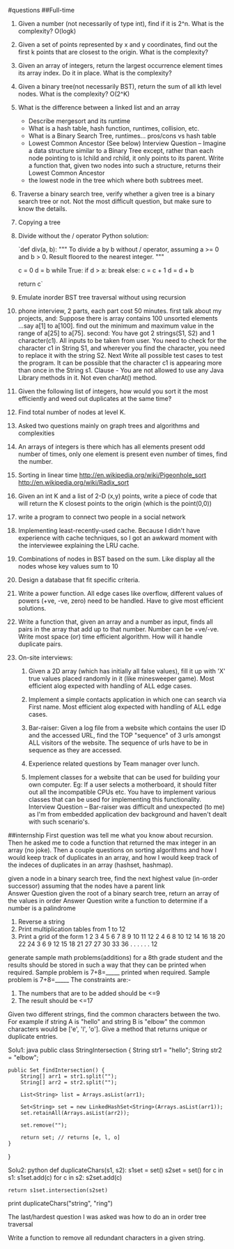 #questions
##Full-time

1. 	Given a number (not necessarily of type int), find if it is 2^n. What is the complexity?
	O(logk)

2. 	Given a set of points represented by x and y coordinates, 
	find out the first k points that are closest to the origin. What is the complexity?

3. 	Given an array of integers, return the largest occurrence element times its array index. 	 Do it in place. 
   	What is the complexity?

4. 	Given a binary tree(not necessarily BST), return the sum of all kth level nodes. What is the complexity? 
	O(2^K)

5. 	What is the difference between a linked list and an array
	- Describe mergesort and its runtime
	- What is a hash table, hash function, runtimes, collision, etc.
	- What is a Binary Search Tree, runtimes... pros/cons vs hash table
	- Lowest Common Ancestor (See below)
	Interview Question – Imagine a data structure similar to a Binary Tree except, 
	rather than each node pointing to is lchild and rchild, it only points to its parent. 
	Write a function that, given two nodes into such a structure, returns their Lowest Common Ancestor 
	- the lowest node in the tree which where both subtrees meet.

6. 	Traverse a binary search tree, verify whether a given tree 	is a binary search tree or not. 
	Not the most difficult question, but make sure to know the details.  

7. 	Copying a tree

8.  Divide without the / operator
	Python solution:

	`def div(a, b):
    """
    To divide a by b without / operator,
    assuming a >= 0 and b > 0.
    Result floored to the nearest integer.
    """

    c = 0
    d = b
    while True:
        if d > a:
            break
        else:
            c = c + 1
            d = d + b

    return c`

9.	Emulate inorder BST tree traversal without using recursion

10.	phone interview, 2 parts, each part cost 50 minutes.
	first talk about my projects, and:
	Suppose there is array contains 100 unsorted elements ...say a[1] to a[100].
	find out the minimum and maximum value in the range of a[25] to a[75].
	second:
	You have got 2 strings(S1, S2) and 1 character(c1). All inputs to be taken from user. You need to check for the character c1 in String S1, and wherever you find the character, you need to replace it with the string S2.
	Next Write all possible test cases to test the program.
	It can be possible that the character c1 is appearing more than once in the String s1.
	Clause - You are not allowed to use any Java Library methods in it. Not even charAt() method.

11.	Given the following list of integers, how would you sort it the most efficiently 
	and weed out duplicates at the same time?

12. Find total number of nodes at level K.

13.	Asked two questions mainly on graph trees and algorithms and complexities

14.	An arrays of integers is there which has all elements present odd number of times, 
	only one element is present even number of times, find the number.

15.	Sorting in linear time 
	http://en.wikipedia.org/wiki/Pigeonhole_sort
	http://en.wikipedia.org/wiki/Radix_sort

16.	Given an int K and a list of 2-D (x,y) points, write a piece of code 
	that will return the K closest points to the origin (which is the point(0,0))

17.	 write a program to connect two people in a social network

18.	Implementing least-recently-used cache. Because I didn't have experience with cache techniques,
	so I got an awkward moment with the interviewee explaining the LRU cache.  

19.	Combinations of nodes in BST based on the sum. Like display all the nodes whose key values sum to 10 

20.	Design a database that fit specific criteria.

21.	Write a power function. All edge cases like overflow, different values of powers (+ve, -ve, zero) 
	need to be handled. Have to give most efficient solutions.

22.	 Write a function that, given an array and a number as input, 
	 finds all pairs in the array that add up to that number. 
	 Number can be +ve/-ve. Write most space (or) time efficient algorithm. 
	 How will it handle duplicate pairs.

23.	On-site interviews:

	1. Given a 2D array (which has initially all false values), fill it up with 'X' true values placed randomly in it (like minesweeper game). Most efficient alog expected with handling of ALL edge cases.

	2. Implement a simple contacts application in which one can search via First name. Most efficient alog expected with handling of ALL edge cases.

	3. Bar-raiser: Given a log file from a website which contains the user ID and the accessed URL, find the TOP "sequence" of 3 urls amongst ALL visitors of the website. The sequence of urls have to be in sequence as they are accessed.

	4. Experience related questions by Team manager over lunch.

	5. Implement classes for a website that can be used for building your own computer. Eg: If a user selects a motherboard, it should filter out all the incompatible CPUs etc. You have to implement various classes that can be used for implementing this functionality.
	Interview Question – Bar-raiser was difficult and unexpected (to me) as I'm from embedded application dev background and haven't dealt with such scenario's. 


##internship
First question was tell me what you know about recursion. 
Then he asked me to code a function that returned the max integer in an array (no joke). 
Then a couple questions on sorting algorithms and how I would keep track of duplicates in an array, 
and how I would keep track of the indeces of duplicates in an array (hashset, hashmap).

given a node in a binary search tree, find the next highest value (in-order successor) 
assuming that the nodes have a parent link   
Answer Question
given the root of a binary search tree, return an array of the values in order   Answer Question
write a function to determine if a number is a palindrome  

1) Reverse a string
2) Print multiplication tables from 1 to 12
3)	Print a grid of the form
	1 2 3 4 5 6 7 8 9 10 11 12
	2 4 6 8 10 12 14 16 18 20 22 24
	3 6 9 12 15 18 21 27 27 30 33 36
	.
	.
	.
	.
	.
	.
	12

generate sample math problems(additions) for a 8th grade student and 
the results should be stored in such a way that they can be printed 
when required. Sample problem is 7+8=_____
printed when required. Sample problem is 7+8=_____
The constraints are:-
1) The numbers that are to be added should be <=9
2) The result should be <=17


Given two different strings, find the common characters between the two. 
For example if string A is "hello" and string B is "elbow" the common characters would be ['e', 'l', 'o']. 
Give a method that returns unique or duplicate entries.

Solu1: java
public class StringIntersection {
    String str1 = "hello";
    String str2 = "elbow";

    public Set findIntersection() {
        String[] arr1 = str1.split("");
        String[] arr2 = str2.split("");

        List<String> list = Arrays.asList(arr1);

        Set<String> set = new LinkedHashSet<String>(Arrays.asList(arr1));
        set.retainAll(Arrays.asList(arr2));

        set.remove("");

        return set; // returns [e, l, o]
    }
}

Solu2: python
def duplicateChars(s1, s2):
    s1set = set()
    s2set = set()
    for c in s1:
        s1set.add(c)
    for c in s2:
        s2set.add(c)

    return s1set.intersection(s2set)

print duplicateChars("string", "ring")

The last/hardest question I was asked was how to do an in order tree traversal

Write a function to remove all redundant characters in a given string. 

